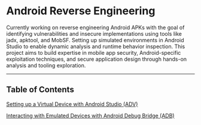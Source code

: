 # Android Reverse Engineering

Currently working on reverse engineering Android APKs with the goal of identifying vulnerabilities and insecure implementations using tools like jadx, apktool, and MobSF. Setting up simulated environments in Android Studio to enable dynamic analysis and runtime behavior inspection. This project aims to build expertise in mobile app security, Android-specific exploitation techniques, and secure application design through hands-on analysis and tooling exploration.

---

## Table of Contents

[Setting up a Virtual Device with Android Studio (ADV)](adv.md)

[Interacting with Emulated Devices with Android Debug Bridge (ADB)](adb.md)
